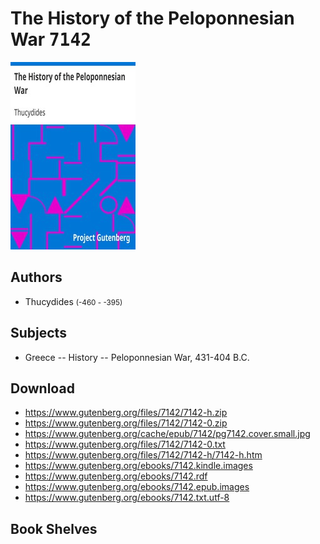 # The History of the Peloponnesian War <kbd>7142</kbd>

![](./cover.medium.jpg "")

## Authors


 - Thucydides <small>(-460 - -395)</small>

## Subjects


 - Greece -- History -- Peloponnesian War, 431-404 B.C.

## Download


 - https://www.gutenberg.org/files/7142/7142-h.zip
 - https://www.gutenberg.org/files/7142/7142-0.zip
 - https://www.gutenberg.org/cache/epub/7142/pg7142.cover.small.jpg
 - https://www.gutenberg.org/files/7142/7142-0.txt
 - https://www.gutenberg.org/files/7142/7142-h/7142-h.htm
 - https://www.gutenberg.org/ebooks/7142.kindle.images
 - https://www.gutenberg.org/ebooks/7142.rdf
 - https://www.gutenberg.org/ebooks/7142.epub.images
 - https://www.gutenberg.org/ebooks/7142.txt.utf-8

## Book Shelves


